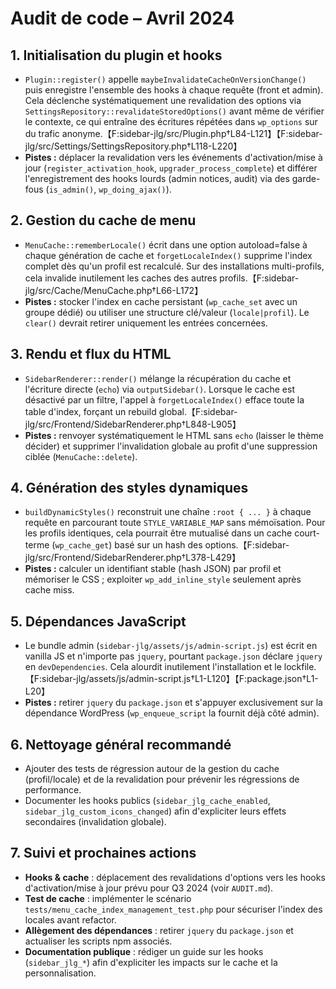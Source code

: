 # Audit de code – Avril 2024

## 1. Initialisation du plugin et hooks
- `Plugin::register()` appelle `maybeInvalidateCacheOnVersionChange()` puis enregistre l'ensemble des hooks à chaque requête (front et admin). Cela déclenche systématiquement une revalidation des options via `SettingsRepository::revalidateStoredOptions()` avant même de vérifier le contexte, ce qui entraîne des écritures répétées dans `wp_options` sur du trafic anonyme.【F:sidebar-jlg/src/Plugin.php†L84-L121】【F:sidebar-jlg/src/Settings/SettingsRepository.php†L118-L220】
- **Pistes :** déplacer la revalidation vers les événements d'activation/mise à jour (`register_activation_hook`, `upgrader_process_complete`) et différer l'enregistrement des hooks lourds (admin notices, audit) via des garde-fous (`is_admin()`, `wp_doing_ajax()`).

## 2. Gestion du cache de menu
- `MenuCache::rememberLocale()` écrit dans une option autoload=false à chaque génération de cache et `forgetLocaleIndex()` supprime l'index complet dès qu'un profil est recalculé. Sur des installations multi-profils, cela invalide inutilement les caches des autres profils.【F:sidebar-jlg/src/Cache/MenuCache.php†L66-L172】
- **Pistes :** stocker l'index en cache persistant (`wp_cache_set` avec un groupe dédié) ou utiliser une structure clé/valeur (`locale|profil`). Le `clear()` devrait retirer uniquement les entrées concernées.

## 3. Rendu et flux du HTML
- `SidebarRenderer::render()` mélange la récupération du cache et l'écriture directe (`echo`) via `outputSidebar()`. Lorsque le cache est désactivé par un filtre, l'appel à `forgetLocaleIndex()` efface toute la table d'index, forçant un rebuild global.【F:sidebar-jlg/src/Frontend/SidebarRenderer.php†L848-L905】
- **Pistes :** renvoyer systématiquement le HTML sans `echo` (laisser le thème décider) et supprimer l'invalidation globale au profit d'une suppression ciblée (`MenuCache::delete`).

## 4. Génération des styles dynamiques
- `buildDynamicStyles()` reconstruit une chaîne `:root { ... }` à chaque requête en parcourant toute `STYLE_VARIABLE_MAP` sans mémoïsation. Pour les profils identiques, cela pourrait être mutualisé dans un cache court-terme (`wp_cache_get`) basé sur un hash des options.【F:sidebar-jlg/src/Frontend/SidebarRenderer.php†L378-L429】
- **Pistes :** calculer un identifiant stable (hash JSON) par profil et mémoriser le CSS ; exploiter `wp_add_inline_style` seulement après cache miss.

## 5. Dépendances JavaScript
- Le bundle admin (`sidebar-jlg/assets/js/admin-script.js`) est écrit en vanilla JS et n'importe pas `jquery`, pourtant `package.json` déclare `jquery` en `devDependencies`. Cela alourdit inutilement l'installation et le lockfile.【F:sidebar-jlg/assets/js/admin-script.js†L1-L120】【F:package.json†L1-L20】
- **Pistes :** retirer `jquery` du `package.json` et s'appuyer exclusivement sur la dépendance WordPress (`wp_enqueue_script` la fournit déjà côté admin).

## 6. Nettoyage général recommandé
- Ajouter des tests de régression autour de la gestion du cache (profil/locale) et de la revalidation pour prévenir les régressions de performance.
- Documenter les hooks publics (`sidebar_jlg_cache_enabled`, `sidebar_jlg_custom_icons_changed`) afin d'expliciter leurs effets secondaires (invalidation globale).

## 7. Suivi et prochaines actions

- **Hooks & cache** : déplacement des revalidations d'options vers les hooks d'activation/mise à jour prévu pour Q3 2024 (voir `AUDIT.md`).
- **Test de cache** : implémenter le scénario `tests/menu_cache_index_management_test.php` pour sécuriser l'index des locales avant refactor.
- **Allègement des dépendances** : retirer `jquery` du `package.json` et actualiser les scripts npm associés.
- **Documentation publique** : rédiger un guide sur les hooks (`sidebar_jlg_*`) afin d'expliciter les impacts sur le cache et la personnalisation.
